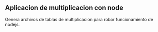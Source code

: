 ## Aplicacion de multiplicacion con node

Genera archivos de tablas de multiplicacion para robar funcionamiento de nodejs.